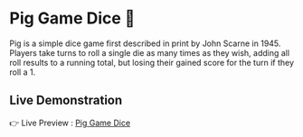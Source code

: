 # Pig Game Dice 🎲

Pig is a simple dice game first described in print by John Scarne in 1945. Players take turns to roll a single die as many times as they wish, adding all roll results to a running total, but losing their gained score for the turn if they roll a 1.

## Live Demonstration
👉 Live Preview : [Pig Game Dice](https://pigg-game.herokuapp.com/) 

